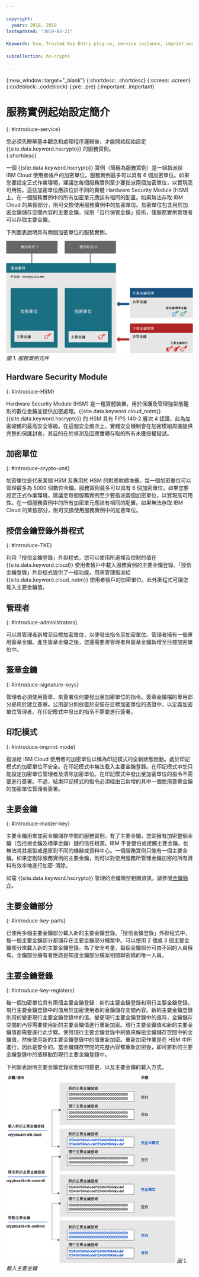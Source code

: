 ```yaml
---

copyright:
  years: 2018, 2019
lastupdated: "2019-03-21"

Keywords: hsm, Trusted Key Entry plug-in, service instance, imprint mode

subcollection: hs-crypto

---
```


{:new_window: target="_blank"}
{:shortdesc: .shortdesc}
{:screen: .screen}
{:codeblock: .codeblock}
{:pre: .pre}
{:important: .important}

# 服務實例起始設定簡介
{: #introduce-service}

您必須先瞭解基本觀念和處理程序邏輯後，才能開始起始設定 {{site.data.keyword.hscrypto}} 的服務實例。  
{:shortdesc}

一個 {{site.data.keyword.hscrypto}} 實例（簡稱為服務實例）是一組指派給 IBM Cloud 使用者帳戶的加密單位。服務實例最多可以具有 6 個加密單位。如果您要設定正式作業環境，建議您每個服務實例至少要指派兩個加密單位，以實現高可用性。這些加密單位應該位於不同的實體 Hardware Security Module (HSM) 上。在一個服務實例中的所有加密單元應該有相同的配置。如果無法存取 IBM Cloud 的某個部分，則可交換使用服務實例中的加密單位。加密單位包含用於加密金鑰儲存空間內容的主要金鑰。採用「自行保管金鑰」技術，僅服務實例管理者可以存取主要金鑰。

下列圖表說明具有兩個加密單位的服務實例。

![服務實例元件](image/service_instance.png "服務實例元件")
*圖 1. 服務實例元件*

## Hardware Security Module
{: #introduce-HSM}

Hardware Security Module (HSM) 是一種實體裝置，用於保護及管理強型態鑑別的數位金鑰並提供加密處理。{{site.data.keyword.cloud_notm}} {{site.data.keyword.hscrypto}} 的 HSM 具有 FIPS 140-2 層次 4 認證，此為加密硬體的最高安全等級。在這個安全層次上，實體安全機制會在加密模組周圍提供完整的保護封套，其目的在於偵測及回應實體存取的所有未獲授權嘗試。

## 加密單位
{: #introduce-crypto-unit}

加密單位是代表某個 HSM 及專用於 HSM 的對應軟體堆疊。每一個加密單位可以管理最多為 5000 個數位金鑰。服務實例最多可以具有 6 個加密單位。如果您要設定正式作業環境，建議您每個服務實例至少要指派兩個加密單位，以實現高可用性。在一個服務實例中的所有加密單元應該有相同的配置。如果無法存取 IBM Cloud 的某個部分，則可交換使用服務實例中的加密單位。

## 授信金鑰登錄外掛程式
{: #introduce-TKE}

利用「授信金鑰登錄」外掛程式，您可以使用所選擇及控制的值在 {{site.data.keyword.cloud}} 使用者帳戶中載入服務實例的主要金鑰登錄。「授信金鑰登錄」外掛程式提供了一組功能，用來管理指派給 {{site.data.keyword.cloud_notm}} 使用者帳戶的加密單位。此外掛程式可讓您載入主要金鑰值。

## 管理者
{: #introduce-administrators}

可以將管理者新增至目標加密單位，以便發出指令至加密單位。管理者擁有一個專用簽章金鑰。產生簽章金鑰之後，您還需要將管理者與簽章金鑰新增至目標加密單位中。

## 簽章金鑰
{: #introduce-signature-keys}

管理者必須使用簽章，來簽署任何要發出至加密單位的指令。簽章金鑰檔的專用部分是用於建立簽章。公用部分則放置於安裝在目標加密單位的憑證中，以定義加密單位管理者。在印記模式中發出的指令不需要進行簽署。

## 印記模式
{: #introduce-imprint-mode}

指派給 IBM Cloud 使用者的加密單位以稱為印記模式的全新狀態啟動。處於印記模式的加密單位不安全。在印記模式中無法載入主要金鑰登錄。在印記模式中您只能設定加密單位管理者及清除加密單位。在印記模式中發出至加密單位的指令不需要進行簽署。不過，結束印記模式的指令必須經由已新增的其中一個使用簽章金鑰的加密單位管理者簽署。

## 主要金鑰
{: #introduce-master-key}

主要金鑰用來加密金鑰儲存空間的服務實例。有了主要金鑰，您即擁有加密整個金鑰（包括根金鑰及標準金鑰）鏈的信任根源。IBM 不會備份或接觸主要金鑰，也無法將其複製或還原到不同的機器或資料中心。一個服務實例只能有一個主要金鑰。如果您刪除服務實例的主要金鑰，則可以對使用服務所管理金鑰加密的所有資料有效率地進行加密-清除。

如需 {{site.data.keyword.hscrypto}} 管理的金鑰類型相關資訊，請參閱[金鑰簡介](/docs/services/hs-crypto/keys_intro.html#introduce-keys)。

## 主要金鑰部分
{: #introduce-key-parts}

已使用多個主要金鑰部分載入新的主要金鑰登錄。「授信金鑰登錄」外掛程式中，每一個主要金鑰部分都儲存在主要金鑰部分檔案中。可以使用 2 個或 3 個主要金鑰部分來載入新的主要金鑰登錄。為了安全考量，每個金鑰部分可由不同的人員擁有。金鑰部分擁有者應該是知道金鑰部分檔案相關聯密碼的唯一人員。

## 主要金鑰登錄
{: #introduce-key-registers}

每一個加密單位具有兩個主要金鑰登錄：新的主要金鑰登錄和現行主要金鑰登錄。現行主要金鑰登錄中的值用於加密使用者的金鑰儲存空間內容。新的主要金鑰登錄則用於變更現行主要金鑰登錄中的值。變更現行主要金鑰登錄中的值時，金鑰儲存空間的內容需要使用新的主要金鑰值進行重新加密。現行主要金鑰值和新的主要金鑰值都需要進行此步驟。使用現行主要金鑰登錄中的值來解密金鑰儲存空間中的金鑰值，然後使用新的主要金鑰登錄中的值重新加密。重新加密作業是在 HSM 中所進行，因此是安全的。當金鑰儲存空間的完整內容都重新加密後，即可將新的主要金鑰登錄中的值移動到現行主要金鑰登錄中。

下列圖表說明主要金鑰登錄狀態如何變更，以及主要金鑰的載入方式。

![載入主要金鑰](image/master_key_register.png "主要金鑰載入方式")
*圖 1. 載入主要金鑰*  
